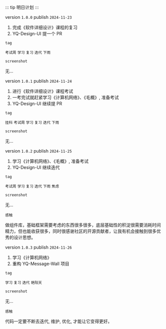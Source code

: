 ::: tip
明日计划
:::

version `1.0.0` publish `2024-11-23`

1. 完成《软件详细设计》课程的复习
2. YQ-Design-UI 提一个 PR

`tag`

`考试周` `学习` `复习` `迭代` `下雨`

`screenshot`

无...

version `1.0.1` publish `2024-11-24`

1. 进行《软件详细设计》课程考试
2. 一考完试就赶紧学习《计算机网络》、《毛概》, 准备考试
3. YQ-Design-UI 继续提 PR

`tag`

`挂科` `考试周` `学习` `复习` `迭代` `下雨`

`screenshot`

无...

version `1.0.2` publish `2024-11-25`

1. 学习《计算机网络》、《毛概》, 准备考试
2. YQ-Design-UI 继续迭代

`tag`

`考试周` `学习` `复习` `迭代` `下雨` `焦虑`

`screenshot`

无...

`感触`

做组件库，基础框架需要考虑的东西很多很多，底层基础性的积淀很需要消耗时间精力，但也能收获很多，同时很感谢社区的开源贡献者，让我有机会接触到很多优秀的设计思想。

version `1.0.3` publish `2024-11-26`

1. 学习《计算机网络》
2. 重构 YQ-Message-Wall 项目

`tag`

`学习` `复习` `迭代` `艳阳天`

`screenshot`

无...

`感触`

代码一定要不断去迭代, 维护, 优化, 才能让它变得更好。
